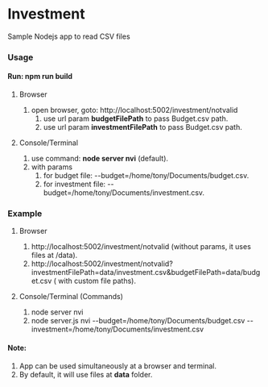 # Investment

Sample Nodejs app to read CSV files

### Usage

#### Run: npm run build

1. Browser
    1. open browser, goto: http://localhost:5002/investment/notvalid
        1. use url param <b>budgetFilePath</b> to pass Budget.csv path.
        2. use url param <b>investmentFilePath</b> to pass Budget.csv path.

2. Console/Terminal
    1. use command: <b>node server nvi</b> (default).
    2. with params
        1. for budget file:  --budget=/home/tony/Documents/budget.csv.
        2. for investment file:  --budget=/home/tony/Documents/investment.csv.

### Example

1. Browser
    1. http://localhost:5002/investment/notvalid (without params, it uses files at /data).
    2. http://localhost:5002/investment/notvalid?investmentFilePath=data/investment.csv&budgetFilePath=data/budget.csv (
       with custom file paths).

2. Console/Terminal (Commands)
    1. node server nvi
    2. node server.js nvi --budget=/home/tony/Documents/budget.csv --investment=/home/tony/Documents/investment.csv

#### Note:

1. App can be used simultaneously at a browser and terminal.
2. By default, it will use files at <b>data</b> folder.